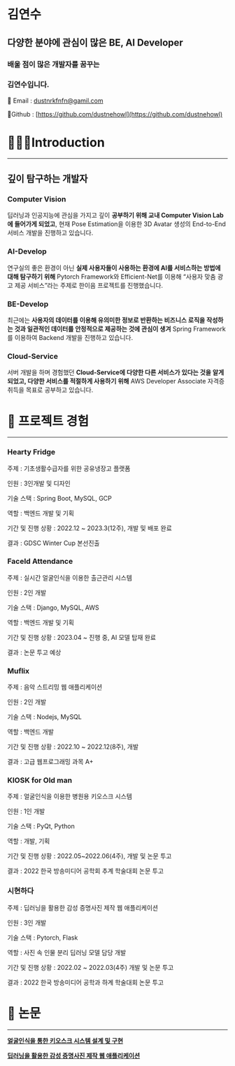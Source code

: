 # 김연수

## 다양한 분야에 관심이 많은 BE, AI Developer


### 배울 점이 많은 개발자를 꿈꾸는

### 김연수입니다.

📧 Email : dustnrkfnfn@gamil.com

📘Github : [https://github.com/dustnehowl](https://github.com/dustnehowl)

# 🙋🏻‍♂️Introduction

---

## 깊이 탐구하는 개발자

### Computer Vision

딥러닝과 인공지능에 관심을 가지고 깊이 **공부하기 위해 교내 Computer Vision Lab에 들어가게 되었고**, 현재 Pose Estimation을 이용한 3D Avatar 생성의 End-to-End 서비스 개발을 진행하고 있습니다.

### AI-Develop

연구실의 좋은 환경이 아닌 **실제 사용자들이 사용하는 환경에 AI를 서비스하는 방법에 대해 탐구하기 위해** Pytorch Framework와 Efficient-Net를 이용해 “사용자 맞춤 광고 제공 서비스”라는 주제로 한이음 프로젝트를 진행했습니다.

### BE-Develop

최근에는 **사용자의 데이터를 이용해 유의미한 정보로 반환하는 비즈니스 로직을 작성하는 것과 일관적인 데이터를 안정적으로 제공하는 것에 관심이 생겨** Spring Framework를 이용하여 Backend 개발을 진행하고 있습니다.

### Cloud-Service

서버 개발을 하며 경험했던 **Cloud-Service에 다양한 다른 서비스가 있다는 것을 알게되었고, 다양한 서비스를 적절하게 사용하기 위해** AWS Developer Associate 자격증 취득을 목표로 공부하고 있습니다.

# 🧡 프로젝트 경험

---
### Hearty Fridge
주제 : 기초생활수급자를 위한 공유냉장고 플랫폼

인원 : 3인개발 및 디자인

기술 스택 : Spring Boot, MySQL, GCP

역할 : 백엔드 개발 및 기획

기간 및 진행 상황 : 2022.12 ~ 2023.3(12주), 개발 및 배포 완료

결과 : GDSC Winter Cup 본선진출

### FaceId Attendance

주제 : 실시간 얼굴인식을 이용한 출근관리 시스템

인원 : 2인 개발

기술 스택 : Django, MySQL, AWS

역할 : 백엔드 개발 및 기획

기간 및 진행 상황 : 2023.04 ~ 진행 중, AI 모델 탑재 완료

결과 : 논문 투고 예상

### Muflix

주제 :  음악 스트리밍 웹 애플리케이션

인원 : 2인 개발

기술 스택 : Nodejs, MySQL

역할 : 백엔드 개발

기간 및 진행 상황 : 2022.10 ~ 2022.12(8주), 개발

결과 : 고급 웹프로그래밍 과목 A+

### KIOSK for Old man

주제 : 얼굴인식을 이용한 병원용 키오스크 시스템

인원 : 1인 개발

기술 스택 : PyQt, Python

역할 : 개발, 기획

기간 및 진행 상황 : 2022.05~2022.06(4주), 개발 및 논문 투고

결과 : 2022 한국 방송미디어 공학회 추계 학술대회 논문 투고

### 시현하다

주제 : 딥러닝을 활용한 감성 증명사진 제작 웹 애플리케이션

인원 : 3인 개발

기술 스택 : Pytorch, Flask

역할 : 사진 속 인물 분리 딥러닝 모델 담당 개발

기간 및 진행 상황 : 2022.02 ~ 2022.03(4주) 개발 및 논문 투고

결과 : 2022 한국 방송미디어 공학과 하계 학술대회 논문 투고

# 📖 논문

---

****[얼굴인식을 통한 키오스크 시스템 설계 및 구현](https://www.dbpia.co.kr/journal/articleDetail?nodeId=NODE11174569)****

****[딥러닝을 활용한 감성 증명사진 제작 웹 애플리케이션](https://www.dbpia.co.kr/journal/articleDetail?nodeId=NODE11134141)****

